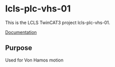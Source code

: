 # lcls-plc-vhs-01

This is the LCLS TwinCAT3 project lcls-plc-vhs-01.

[Documentation](https://pcdshub.github.io/lcls-plc-vhs-01)

## Purpose

Used for Von Hamos motion
